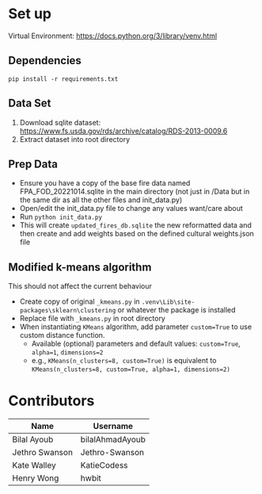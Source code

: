 # Set up

Virtual Environment: https://docs.python.org/3/library/venv.html

## Dependencies

`pip install -r requirements.txt`

## Data Set

1. Download sqlite dataset: https://www.fs.usda.gov/rds/archive/catalog/RDS-2013-0009.6
2. Extract dataset into root directory

## Prep Data
- Ensure you have a copy of the base fire data named FPA_FOD_20221014.sqlite in the main directory (not just in /Data but in the same dir as all the other files and init_data.py)
- Open/edit the init_data.py file to change any values want/care about
- Run `python init_data.py`
- This will create `updated_fires_db.sqlite` the new reformatted data and then create and add weights based on the defined cultural weights.json file

## Modified k-means algorithm
This should not affect the current behaviour
- Create copy of original `_kmeans.py` in `.venv\Lib\site-packages\sklearn\clustering` or whatever the package is installed
- Replace file with `_kmeans.py` in root directory
- When instantiating `KMeans` algorithm, add parameter `custom=True` to use custom distance function.
  - Available (optional) parameters and default values: `custom=True`, `alpha=1`, `dimensions=2`
  - e.g., `KMeans(n_clusters=8, custom=True)` is equivalent to `KMeans(n_clusters=8, custom=True, alpha=1, dimensions=2)`

# Contributors

| Name | Username |
|---|---|
| Bilal Ayoub | bilalAhmadAyoub |
| Jethro Swanson | Jethro-Swanson |
| Kate Walley | KatieCodess |
| Henry Wong | hwbit |
